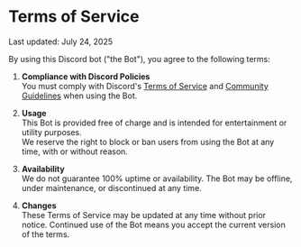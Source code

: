 # Terms of Service

Last updated: July 24, 2025

By using this Discord bot ("the Bot"), you agree to the following terms:

1. **Compliance with Discord Policies**  
   You must comply with Discord's [Terms of Service](https://discord.com/terms) and [Community Guidelines](https://discord.com/guidelines) when using the Bot.

2. **Usage**  
   This Bot is provided free of charge and is intended for entertainment or utility purposes.  
   We reserve the right to block or ban users from using the Bot at any time, with or without reason.

3. **Availability**  
   We do not guarantee 100% uptime or availability. The Bot may be offline, under maintenance, or discontinued at any time.

4. **Changes**  
   These Terms of Service may be updated at any time without prior notice. Continued use of the Bot means you accept the current version of the terms.
